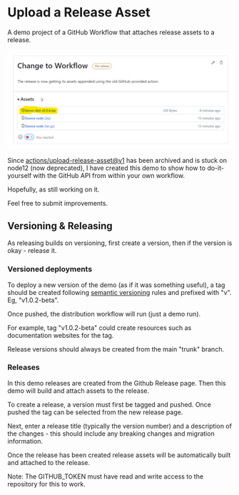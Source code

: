 # Upload a Release Asset
A demo project of a GitHub Workflow that attaches release assets to a release.

![Screenshot](demo-screenshot.png)

Since [actions/upload-release-asset@v1](https://github.com/actions/upload-release-asset) has been archived and is stuck on node12 (now deprecated), I have created this demo to show how to do-it-yourself with the GitHub API from within your own workflow.

Hopefully, as still working on it.

Feel free to submit improvements. 


## Versioning & Releasing

As releasing builds on versioning, first create a version, then if the version is okay - release it.

### Versioned deployments

To deploy a new version of the demo (as if it was something useful), a tag should be created following [semantic versioning](https://semver.org/) rules and prefixed with "v". Eg, "v1.0.2-beta".

Once pushed, the distribution workflow will run (just a demo run).

For example, tag "v1.0.2-beta" could create resources such as documentation websites for the tag.

Release versions should always be created from the main "trunk" branch.

### Releases

In this demo releases are created from the Github Release page. Then this demo will build and attach assets to the release.

To create a release, a version must first be tagged and pushed. Once pushed the tag can be selected from the new release page.

Next, enter a release title (typically the version number) and a description of the changes - this should include any breaking changes and migration information.

Once the release has been created release assets will be automatically built and attached to the release. 

Note: The  GITHUB_TOKEN must have read and write access to the repository for this to work.